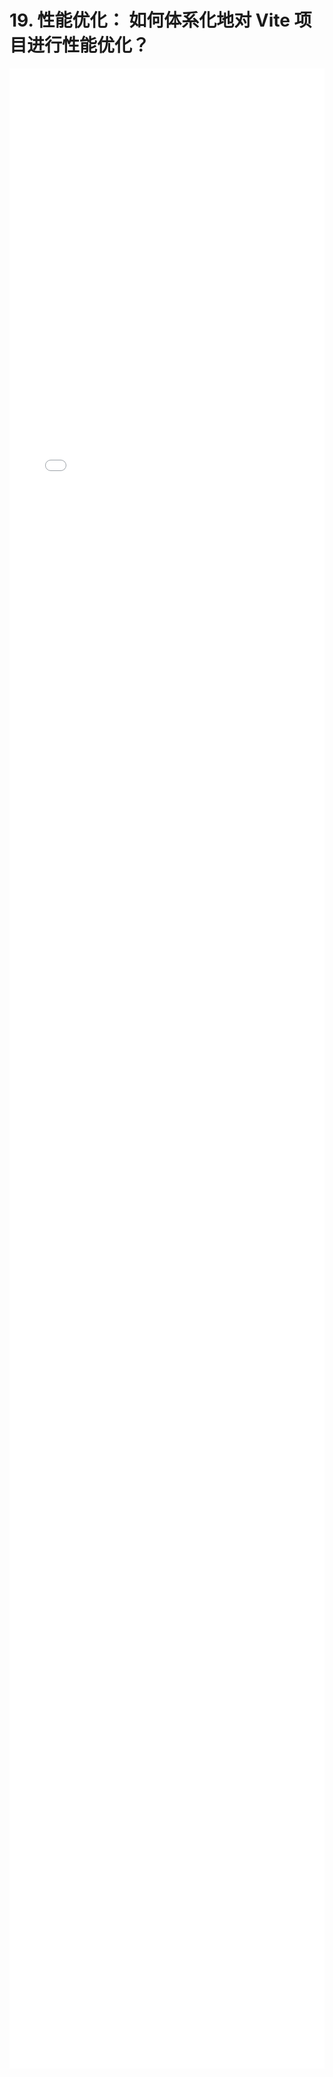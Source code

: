 # 19. 性能优化：  如何体系化地对 Vite 项目进行性能优化？
<div style="
    width: calc(100%);
    height: 80vh;
    margin-left: 0;">
<iframe class="iframe" style="height: 100%;
 width: 100%;
        border-width: 0px;" src="/learnVite/19. 性能优化：  如何体系化地对 Vite 项目进行性能优化？.html">
</iframe>
</div>